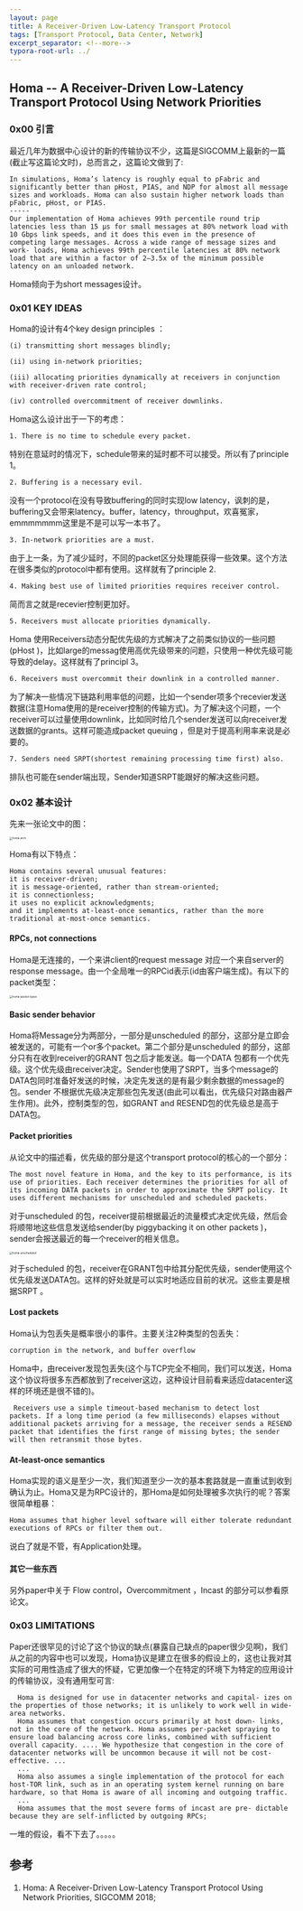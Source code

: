 ```yaml
---
layout: page
title: A Receiver-Driven Low-Latency Transport Protocol
tags: [Transport Protocol, Data Center, Network]
excerpt_separator: <!--more-->
typora-root-url: ../
---
```


## Homa -- A Receiver-Driven Low-Latency Transport Protocol Using Network Priorities 

### 0x00 引言

 最近几年为数据中心设计的新的传输协议不少，这篇是SIGCOMM上最新的一篇(截止写这篇论文时)，总而言之，这篇论文做到了:

```
In simulations, Homa’s latency is roughly equal to pFabric and significantly better than pHost, PIAS, and NDP for almost all message sizes and workloads. Homa can also sustain higher network loads than pFabric, pHost, or PIAS.
-----
Our implementation of Homa achieves 99th percentile round trip latencies less than 15 μs for small messages at 80% network load with 10 Gbps link speeds, and it does this even in the presence of competing large messages. Across a wide range of message sizes and work- loads, Homa achieves 99th percentile latencies at 80% network load that are within a factor of 2–3.5x of the minimum possible latency on an unloaded network. 
```

Homa倾向于为short messages设计。

### 0x01 KEY IDEAS 

Homa的设计有4个key design principles ：

```
(i) transmitting short messages blindly;

(ii) using in-network priorities;

(iii) allocating priorities dynamically at receivers in conjunction with receiver-driven rate control;

(iv) controlled overcommitment of receiver downlinks.
```

Homa这么设计出于一下的考虑：

```
1. There is no time to schedule every packet. 
```

 特别在意延时的情况下，schedule带来的延时都不可以接受。所以有了principle 1。

```
2. Buffering is a necessary evil.
```

没有一个protocol在没有导致buffering的同时实现low latency，讽刺的是，buffering又会带来latency。buffer，latency，throughput，欢喜冤家，emmmmmmm这里是不是可以写一本书了。

```
3. In-network priorities are a must. 
```

由于上一条，为了减少延时，不同的packet区分处理能获得一些效果。这个方法在很多类似的protocol中都有使用。这样就有了principle 2.

```
4. Making best use of limited priorities requires receiver control.
```

 简而言之就是recevier控制更加好。

```
5. Receivers must allocate priorities dynamically.
```

 Homa 使用Receivers动态分配优先级的方式解决了之前类似协议的一些问题(pHost )，比如large的messag使用高优先级带来的问题，只使用一种优先级可能导致的delay。这样就有了principl 3。

```
6. Receivers must overcommit their downlink in a controlled manner.
```

为了解决一些情况下链路利用率低的问题，比如一个sender项多个recevier发送数据(注意Homa使用的是receiver控制的传输方式)。为了解决这个问题，一个receiver可以过量使用downlink，比如同时给几个sender发送可以向receiver发送数据的grants。这样可能造成packet queuing ，但是对于提高利用率来说是必要的。

```
7. Senders need SRPT(shortest remaining processing time first) also. 
```

 排队也可能在sender端出现，Sender知道SRPT能跟好的解决这些问题。

### 0x02 基本设计

先来一张论文中的图：

<img src="/assets/img/homa-arch.png" alt="homa-arch" style="zoom: 33%;" />

Homa有以下特点：

```
Homa contains several unusual features: 
it is receiver-driven; 
it is message-oriented, rather than stream-oriented; 
it is connectionless; 
it uses no explicit acknowledgments; 
and it implements at-least-once semantics, rather than the more traditional at-most-once semantics.
```

#### RPCs, not connections 

 Homa是无连接的，一个来讲client的request message 对应一个来自server的 response message。由一个全局唯一的RPCid表示(id由客户端生成)。有以下的packet类型：

<img src="/assets/img/homa-packet-types.png" alt="homa-packet-types" style="zoom: 33%;" />

#### Basic sender behavior 

   Homa将Message分为两部分，一部分是unscheduled 的部分，这部分是立即会被发送的，可能有一个or多个packet。第二个部分是unscheduled 的部分，这部分只有在收到receiver的GRANT 包之后才能发送。每一个DATA 包都有一个优先级。这个优先级由receiver决定。Sender也使用了SRPT，当多个message的DATA包同时准备好发送的时候，决定先发送的是有最少剩余数据的message的包。sender 不根据优先级决定那些包先发送(由此可以看出，优先级只对路由器产生作用)。此外，控制类型的包，如GRANT and RESEND包的优先级总是高于DATA包。

#### Packet priorities 

   从论文中的描述看，优先级的部分是这个transport protocol的核心的一个部分：

```
The most novel feature in Homa, and the key to its performance, is its use of priorities. Each receiver determines the priorities for all of its incoming DATA packets in order to approximate the SRPT policy. It uses different mechanisms for unscheduled and scheduled packets. 
```

  对于unscheduled 的包，receiver提前根据最近的流量模式决定优先级，然后会将顺带地这些信息发送给sender(by piggybacking it on other packets )，sender会报送最近的每一个receiver的相关信息。

<img src="/assets/img/homa-unscheduled.png" alt="homa-unscheduled" style="zoom: 33%;" />

  对于scheduled 的包，receiver在GRANT包中给其分配优先级，sender使用这个优先级发送DATA包。这样的好处就是可以实时地适应目前的状况。这些主要是根据SRPT 。

#### Lost packets

 Homa认为包丢失是概率很小的事件。主要关注2种类型的包丢失：

```
corruption in the network, and buffer overflow
```

 Homa中，由receiver发现包丢失(这个与TCP完全不相同，我们可以发送，Homa这个协议将很多东西都放到了receiver这边，这种设计目前看来适应datacenter这样的环境还是很不错的)。

```
 Receivers use a simple timeout-based mechanism to detect lost packets. If a long time period (a few milliseconds) elapses without additional packets arriving for a message, the receiver sends a RESEND packet that identifies the first range of missing bytes; the sender will then retransmit those bytes.
```

#### At-least-once semantics 

   Homa实现的语义是至少一次，我们知道至少一次的基本套路就是一直重试到收到确认为止。Homa又是为RPC设计的，那Homa是如何处理被多次执行的呢？答案很简单粗暴：

```
Homa assumes that higher level software will either tolerate redundant executions of RPCs or filter them out.
```

  说白了就是不管，有Application处理。

#### 其它一些东西

 另外paper中关于 Flow control，Overcommitment ，Incast 的部分可以参看原论文。

### 0x03 LIMITATIONS 

   Paper还很罕见的讨论了这个协议的缺点(暴露自己缺点的paper很少见啊)，我们从之前的内容中也可以发现，Homa协议是建立在很多的假设上的，这也让我对其实际的可用性造成了很大的怀疑，它更加像一个在特定的环境下为特定的应用设计的传输协议，没有通用型可言:

```
  Homa is designed for use in datacenter networks and capital- izes on the properties of those networks; it is unlikely to work well in wide-area networks.
  Homa assumes that congestion occurs primarily at host down- links, not in the core of the network. Homa assumes per-packet spraying to ensure load balancing across core links, combined with sufficient overall capacity. .... We hypothesize that congestion in the core of datacenter networks will be uncommon because it will not be cost-effective. ... 
  ...
  Homa also assumes a single implementation of the protocol for each host-TOR link, such as in an operating system kernel running on bare hardware, so that Homa is aware of all incoming and outgoing traffic.
  ...
  Homa assumes that the most severe forms of incast are pre- dictable because they are self-inflicted by outgoing RPCs;
```

  一堆的假设，看不下去了。。。。。

## 参考

1. Homa: A Receiver-Driven Low-Latency Transport Protocol Using Network Priorities, SIGCOMM 2018;
